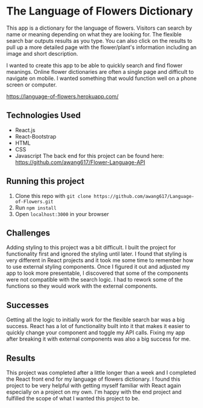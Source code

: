 # The Language of Flowers Dictionary
This app is a dictionary for the language of flowers. Visitors can search by name or meaning depending on what they are looking for. The flexible search bar outputs results as you type. You can also click on the results to pull up a more detailed page with the flower/plant's information including an image and short description.

I wanted to create this app to be able to quickly search and find flower meanings. Online flower dictionaries are often a single page and difficult to navigate on mobile. I wanted something that would function well on a phone screen or computer.

https://language-of-flowers.herokuapp.com/

## Technologies Used
- React.js
- React-Bootstrap
- HTML
- CSS
- Javascript
The back end for this project can be found here: https://github.com/awang617/Flower-Language-API

## Running this project
1. Clone this repo with ```git clone https://github.com/awang617/Language-of-Flowers.git```
2. Run ```npm install```
3. Open ```localhost:3000``` in your browser

## Challenges
Adding styling to this project was a bit difficult. I built the project for functionality first and ignored the styling until later. I found that styling is very different in React projects and it took me some time to remember how to use external styling components. Once I figured it out and adjusted my app to look more presentable, I discovered that some of the components were not compatible with the search logic. I had to rework some of the functions so they would work with the external components.

## Successes
Getting all the logic to initially work for the flexible search bar was a big success. React has a lot of functionality built into it that makes it easier to quickly change your component and toggle my API calls. Fixing my app after breaking it with external components was also a big success for me.

## Results
This project was completed after a little longer than a week and I completed the React front end for my language of flowers dictionary. I found this project to be very helpful with getting myself familiar with React again especially on a project on my own. I'm happy with the end project and fulfilled the scope of what I wanted this project to be.
